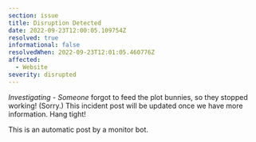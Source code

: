 ```yaml
---
section: issue
title: Disruption Detected
date: 2022-09-23T12:00:05.109754Z
resolved: true
informational: false
resolvedWhen: 2022-09-23T12:01:05.460776Z
affected:
  - Website
severity: disrupted
---
```

*Investigating* - _Someone_ forgot to feed the plot bunnies, so they stopped working! (Sorry.) This incident post will be updated once we have more information. Hang tight!

This is an automatic post by a monitor bot.
        